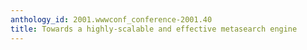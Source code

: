 ```yaml
---
anthology_id: 2001.wwwconf_conference-2001.40
title: Towards a highly-scalable and effective metasearch engine
---
```

